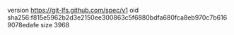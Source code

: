 version https://git-lfs.github.com/spec/v1
oid sha256:f815e5962b2d3e2150ee300863c5f6880bdfa680fca8eb970c7b6169078edafe
size 3968
